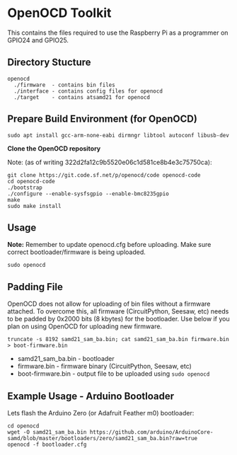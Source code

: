 # OpenOCD Toolkit

This contains the files required to use the Raspberry Pi as a programmer on GPIO24 and GPIO25.  

## Directory Stucture

```
openocd
  ./firmware  - contains bin files
  ./interface - contains config files for openocd
  ./target    - contains atsamd21 for openocd
```


## Prepare Build Environment (for OpenOCD)

```
sudo apt install gcc-arm-none-eabi dirmngr libtool autoconf libusb-dev
```

**Clone the OpenOCD repository**

Note: (as of writing 322d2fa12c9b5520e06c1d581ce8b4e3c75750ca):

```
git clone https://git.code.sf.net/p/openocd/code openocd-code
cd openocd-code
./bootstrap
./configure --enable-sysfsgpio --enable-bmc8235gpio
make
sudo make install
```

## Usage

**Note:** Remember to update openocd.cfg before uploading.  Make sure correct bootloader/firmware is being uploaded.

```
sudo openocd
```

## Padding File

OpenOCD does not allow for uploading of bin files without a firmware attached.  To overcome this, all firmware (CircuitPython, Seesaw, etc) needs to be padded by 0x2000 bits (8 kbytes) for the bootloader.  Use below if you plan on using OpenOCD for uploading new firmware.

```
truncate -s 8192 samd21_sam_ba.bin; cat samd21_sam_ba.bin firmware.bin > boot-firmware.bin
```

* samd21_sam_ba.bin - bootloader
* firmware.bin - firmware binary (CircuitPython, Seesaw, etc)
* boot-firmware.bin - output file to be uploaded using `sudo openocd`


## Example Usage - Arduino Bootloader

Lets flash the Arduino Zero (or Adafruit Feather m0) bootloader:

```
cd openocd
wget -O samd21_sam_ba.bin https://github.com/arduino/ArduinoCore-samd/blob/master/bootloaders/zero/samd21_sam_ba.bin?raw=true
openocd -f bootloader.cfg
```
